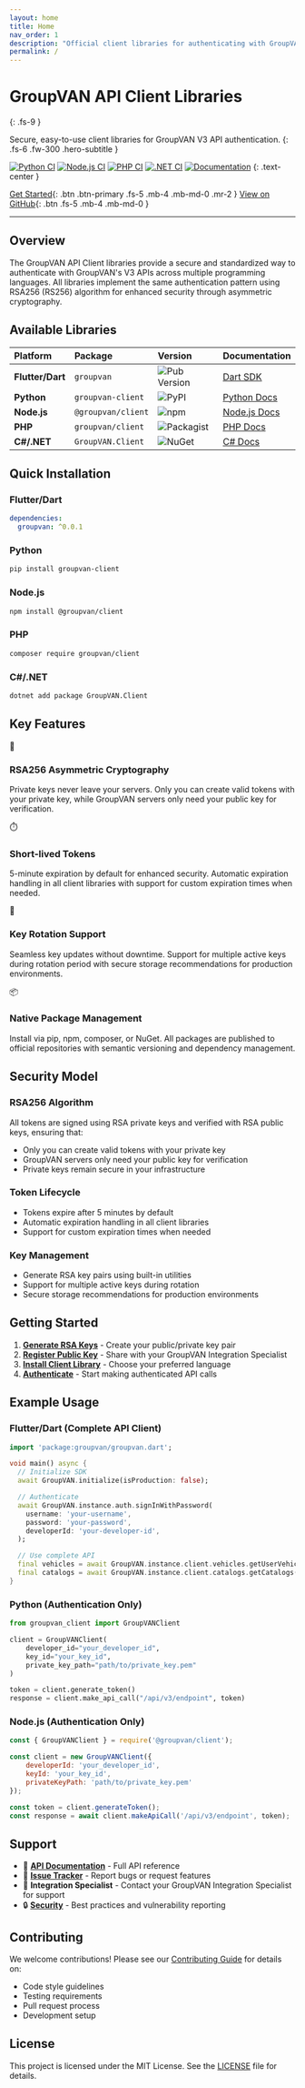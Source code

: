 ```yaml
---
layout: home
title: Home
nav_order: 1
description: "Official client libraries for authenticating with GroupVAN V3 APIs using JWT tokens with RSA256 asymmetric cryptography."
permalink: /
---
```


<div class="hero" markdown="1">

# GroupVAN API Client Libraries
{: .fs-9 }

Secure, easy-to-use client libraries for GroupVAN V3 API authentication.
{: .fs-6 .fw-300 .hero-subtitle }

[![Python CI](https://github.com/federatedops/GroupVAN-SDK/actions/workflows/python.yml/badge.svg)](https://github.com/federatedops/GroupVAN-SDK/actions/workflows/python.yml)
[![Node.js CI](https://github.com/federatedops/GroupVAN-SDK/actions/workflows/nodejs.yml/badge.svg)](https://github.com/federatedops/GroupVAN-SDK/actions/workflows/nodejs.yml)
[![PHP CI](https://github.com/federatedops/GroupVAN-SDK/actions/workflows/php.yml/badge.svg)](https://github.com/federatedops/GroupVAN-SDK/actions/workflows/php.yml)
[![.NET CI](https://github.com/federatedops/GroupVAN-SDK/actions/workflows/csharp.yml/badge.svg)](https://github.com/federatedops/GroupVAN-SDK/actions/workflows/csharp.yml)
[![Documentation](https://github.com/federatedops/GroupVAN-SDK/actions/workflows/docs.yml/badge.svg)](https://github.com/federatedops/GroupVAN-SDK/actions/workflows/docs.yml)
{: .text-center }

<div class="hero-buttons" markdown="1">

[Get Started](quickstart){: .btn .btn-primary .fs-5 .mb-4 .mb-md-0 .mr-2 }
[View on GitHub](https://github.com/federatedops/GroupVAN-SDK){: .btn .fs-5 .mb-4 .mb-md-0 }

</div>
</div>

---

## Overview

The GroupVAN API Client libraries provide a secure and standardized way to authenticate with GroupVAN's V3 APIs across multiple programming languages. All libraries implement the same authentication pattern using RSA256 (RS256) algorithm for enhanced security through asymmetric cryptography.

## Available Libraries

<div class="code-example" markdown="1">

| Platform | Package | Version | Documentation |
|:---------|:--------|:--------|:--------------|
| **Flutter/Dart** | `groupvan` | ![Pub Version](https://img.shields.io/pub/v/groupvan) | [Dart SDK](dart/) |
| **Python** | `groupvan-client` | ![PyPI](https://img.shields.io/pypi/v/groupvan-client) | [Python Docs](python/) |
| **Node.js** | `@groupvan/client` | ![npm](https://img.shields.io/npm/v/@groupvan/client) | [Node.js Docs](nodejs/) |
| **PHP** | `groupvan/client` | ![Packagist](https://img.shields.io/packagist/v/groupvan/client) | [PHP Docs](php/) |
| **C#/.NET** | `GroupVAN.Client` | ![NuGet](https://img.shields.io/nuget/v/GroupVAN.Client) | [C# Docs](csharp/) |

</div>

## Quick Installation

### Flutter/Dart
```yaml
dependencies:
  groupvan: ^0.0.1
```

### Python
```bash
pip install groupvan-client
```

### Node.js
```bash
npm install @groupvan/client
```

### PHP
```bash
composer require groupvan/client
```

### C#/.NET
```bash
dotnet add package GroupVAN.Client
```

## Key Features

<div class="feature-card" markdown="1">
<div class="feature-icon">🔐</div>

### RSA256 Asymmetric Cryptography
Private keys never leave your servers. Only you can create valid tokens with your private key, while GroupVAN servers only need your public key for verification.
</div>

<div class="feature-card" markdown="1">
<div class="feature-icon">⏱️</div>

### Short-lived Tokens
5-minute expiration by default for enhanced security. Automatic expiration handling in all client libraries with support for custom expiration times when needed.
</div>

<div class="feature-card" markdown="1">
<div class="feature-icon">🔄</div>

### Key Rotation Support
Seamless key updates without downtime. Support for multiple active keys during rotation period with secure storage recommendations for production environments.
</div>

<div class="feature-card" markdown="1">
<div class="feature-icon">📦</div>

### Native Package Management
Install via pip, npm, composer, or NuGet. All packages are published to official repositories with semantic versioning and dependency management.
</div>

## Security Model

### RSA256 Algorithm
All tokens are signed using RSA private keys and verified with RSA public keys, ensuring that:
- Only you can create valid tokens with your private key
- GroupVAN servers only need your public key for verification
- Private keys remain secure in your infrastructure

### Token Lifecycle
- Tokens expire after 5 minutes by default
- Automatic expiration handling in all client libraries
- Support for custom expiration times when needed

### Key Management
- Generate RSA key pairs using built-in utilities
- Support for multiple active keys during rotation
- Secure storage recommendations for production environments

## Getting Started

1. **[Generate RSA Keys](quickstart#generating-rsa-keys)** - Create your public/private key pair
2. **[Register Public Key](quickstart#registering-your-public-key)** - Share with your GroupVAN Integration Specialist
3. **[Install Client Library](quickstart#installation)** - Choose your preferred language
4. **[Authenticate](quickstart#authentication)** - Start making authenticated API calls

## Example Usage

### Flutter/Dart (Complete API Client)
```dart
import 'package:groupvan/groupvan.dart';

void main() async {
  // Initialize SDK
  await GroupVAN.initialize(isProduction: false);

  // Authenticate
  await GroupVAN.instance.auth.signInWithPassword(
    username: 'your-username',
    password: 'your-password',
    developerId: 'your-developer-id',
  );

  // Use complete API
  final vehicles = await GroupVAN.instance.client.vehicles.getUserVehicles();
  final catalogs = await GroupVAN.instance.client.catalogs.getCatalogs();
}
```

### Python (Authentication Only)
```python
from groupvan_client import GroupVANClient

client = GroupVANClient(
    developer_id="your_developer_id",
    key_id="your_key_id",
    private_key_path="path/to/private_key.pem"
)

token = client.generate_token()
response = client.make_api_call("/api/v3/endpoint", token)
```

### Node.js (Authentication Only)
```javascript
const { GroupVANClient } = require('@groupvan/client');

const client = new GroupVANClient({
    developerId: 'your_developer_id',
    keyId: 'your_key_id',
    privateKeyPath: 'path/to/private_key.pem'
});

const token = client.generateToken();
const response = await client.makeApiCall('/api/v3/endpoint', token);
```

## Support

- 📖 **[API Documentation](https://api.groupvan.com/docs)** - Full API reference
- 🐛 **[Issue Tracker](https://github.com/federatedops/GroupVAN-SDK/issues)** - Report bugs or request features
- 👥 **Integration Specialist** - Contact your GroupVAN Integration Specialist for support
- 🔒 **[Security](security)** - Best practices and vulnerability reporting

## Contributing

We welcome contributions! Please see our [Contributing Guide](https://github.com/federatedops/GroupVAN-SDK/blob/main/CONTRIBUTING.md) for details on:
- Code style guidelines
- Testing requirements
- Pull request process
- Development setup

## License

This project is licensed under the MIT License. See the [LICENSE](https://github.com/federatedops/GroupVAN-SDK/blob/main/LICENSE) file for details.